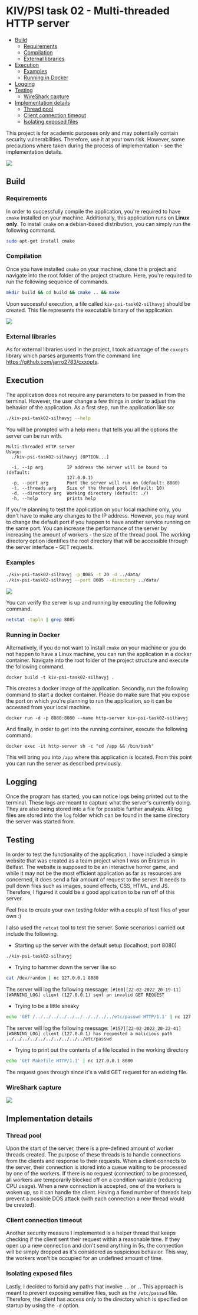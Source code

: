 # KIV/PSI task 02 - Multi-threaded HTTP server

- [Build](#build)
    * [Requirements](#requirements)
    * [Compilation](#compilation)
    * [External libraries](#external-libraries)
- [Execution](#execution)
    * [Examples](#examples)
    * [Running in Docker](#running-in-docker)
- [Logging](#logging)
- [Testing](#testing)
    * [WireShark capture](#wireshark-capture)
- [Implementation details](#implementation-details)
    * [Thread pool](#thread-pool)
    * [Client connection timeout](#client-connection-timeout)
    * [Isolating exposed files](#isolating-exposed-files)

This project is for academic purposes only and may potentially contain security vulnerabilities. Therefore, use it at your own risk. However, some precautions where taken during the process of implementation - see the implementation details. 

<img src="img/01.png">

## Build

### Requirements

In order to successfully compile the application, you're required to have `cmake` installed on your machine. Additionally, this application runs on **Linux only**. To install `cmake` on a debian-based distribution, you can simply run the following command.

```bash
sudo apt-get install cmake
```

### Compilation

Once you have installed `cmake` on your machine, clone this project and navigate into the root folder of the project structure. Here, you're required to run the following sequence of commands.

```bash
mkdir build && cd build && cmake .. && make
```

Upon successful execution, a file called `kiv-psi-task02-silhavyj` should be created. This file represents the executable binary of the application.

<img src="img/02.png">

### External libraries

As for external libraries used in the project, I took advantage of the `cxxopts` library which parses arguments from the command line https://github.com/jarro2783/cxxopts. 

## Execution

The application does not require any parameters to be passed in from the terminal. However, the user change a few things in order to adjust the behavior of the application. As a first step, run the application like so:

```bash
./kiv-psi-task02-silhavyj --help
```

You will be prompted with a help menu that tells you all the options the server can be run with.

```
Multi-threaded HTTP server
Usage:
  ./kiv-psi-task02-silhavyj [OPTION...]

  -i, --ip arg         IP address the server will be bound to (default: 
                       127.0.0.1)
  -p, --port arg       Port the server will run on (default: 8080)
  -t, --threads arg    Size of the thread pool (default: 10)
  -d, --directory arg  Working directory (default: ./)
  -h, --help           prints help
```

If you're planning to test the application on your local machine only, you don't have to make any changes to the IP address. However, you may want to change the default port if you happen to have another service running on the same port. You can increase the performance of the server by increasing the amount of workers - the size of the thread pool. The working directory option identifies the root directory that will be accessible through the server interface - GET requests.

### Examples

```bash
./kiv-psi-task02-silhavyj -p 8085 -t 20 -d ../data/
./kiv-psi-task02-silhavyj --port 8085 --directory ../data/
```

<img src="img/03.png">

You can verify the server is up and running by executing the following command.

```bash
netstat -tupln | grep 8085 
```

### Running in Docker

Alternatively, if you do not want to install `cmake` on your machine or you do not happen to have a Linux machine, you can run the application in a docker container. Navigate into the root folder of the project structure and execute the following command.

```
docker build -t kiv-psi-task02-silhavyj .
```

This creates a docker image of the application. Secondly, run the following command to start a docker container. Please do make sure that you expose the port on which you're planning to run the application, so it can be accessed from your local machine.

```
docker run -d -p 8080:8080 --name http-server kiv-psi-task02-silhavyj
```

And finally, in order to get into the running container, execute the following command.

```
docker exec -it http-server sh -c "cd /app && /bin/bash"
```

This will bring you into `/app` where this application is located. From this point you can run the server as described previously. 

## Logging

Once the program has started, you can notice logs being printed out to the terminal. These logs are meant to capture what the server's currently doing. They are also being stored into a file for possible further analysis. All log files are stored into the `log` folder which can be found in the same directory the server was started from.

## Testing

In order to test the functionality of the application, I have included a simple website that was created as a team project when I was on Erasmus in Belfast. The website is supposed to be an interactive horror game, and while it may not be the most efficient application as far as resources are concerned, it does send a fair amount of request to the server. It needs to pull down files such as images, sound effects, CSS, HTML, and JS. Therefore, I figured it could be a good application to be run off of this server.

Feel free to create your own testing folder with a couple of test files of your own :)

I also used the `netcat` tool to test the server. Some scenarios I carried out include the following.

- Starting up the server with the default setup (localhost; port 8080)
```bash
./kiv-psi-task02-silhavyj
```

- Trying to hammer down the server like so

```bash
cat /dev/random | nc 127.0.0.1 8080
```

The server will log the following message: `[#160][22-02-2022_20-19-11][WARNING_LOG] client (127.0.0.1) sent an invalid GET REQUEST`

- Trying to be a little sneaky 

```bash
echo 'GET /../../../../../../../../../../etc/passwd HTTP/1.1' | nc 127.0.0.1 8080
```

The server will log the following message: `[#157][22-02-2022_20-22-41][WARNING_LOG] client (127.0.0.1) has requested a malicious path ../../../../../../../../../../etc/passwd`

- Trying to print out the contents of a file located in the working directory

```bash
echo 'GET Makefile HTTP/1.1' | nc 127.0.0.1 8080
```

The request goes through since it's a valid GET request for an existing file.

### WireShark capture

<img src="img/04.png">

## Implementation details

### Thread pool

Upon the start of the server, there is a pre-defined amount of worker threads created. The purpose of these threads is to handle connections from the clients and response to their requests. When a client connects to the server, their connection is stored into a queue waiting to be processed by one of the workers. If there is no request (connection) to be processed, all workers are temporarily blocked off on a condition variable (reducing CPU usage). When a new connection is accepted, one of the workers is woken up, so it can handle the client.
Having a fixed number of threads help prevent a possible DOS attack (with each connection a new thread would be created).

### Client connection timeout

Another security measure I implemented is a helper thread that keeps checking if the client sent their request within a reasonable time. If they open up a new connection and don't send anything in 5s, the connection will be simply dropped as it's considered as suspicious behavior. This way, the workers won't be occupied for an undefined amount of time.

### Isolating exposed files

Lastly, I decided to forbid any paths that involve `..` or `.`. This approach is meant to prevent exposing sensitive files, such as the `/etc/passwd` file. Therefore, the client has access only to the directory which is specified on startup by using the `-d` option.
